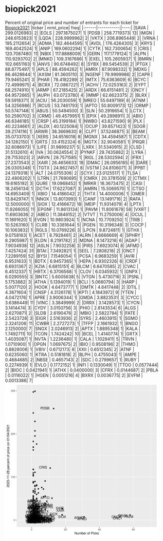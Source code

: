 # biopick2021
Percent of original price and number of entrants for each ticket for [Biopick2021](https://twitter.com/hashtag/Biopick2021)
|ticker |  nrml_price| freq|
|:------|-----------:|----:|
|SAVA   | 299.0126983|    2|
|EOLS   | 297.1875027|    1|
|PDSB   | 258.7719373|   13|
|IMGN   | 248.6153823|    1|
|LQDA   | 228.9999962|    2|
|VKTX   | 206.8965449|    2|
|VRNA   | 195.2112654|    2|
|ADMA   | 182.4644595|    1|
|AVDL   | 176.4264305|    3|
|KRYS   | 169.4042524|    1|
|ANIP   | 169.0602294|    1|
|CYTK   | 162.7300654|    1|
|CRIS   | 120.7087480|   11|
|NBIX   | 117.8888009|    1|
|GERN   | 117.1779124|    1|
|ALPN   | 110.9293702|    2|
|MNKD   | 109.3167686|    1|
|EXEL   | 105.2605937|    1|
|BMRN   | 102.6651163|    1|
|ANVS   |  90.6748492|    8|
|SYBX   |  89.5454539|    2|
|PTGX   |  88.8775497|    1|
|APLS   |  88.4594262|    1|
|AMRX   |  87.9098332|    1|
|MDXG   |  86.4628844|    1|
|AXSM   |  81.3605110|    3|
|NGENF  |  79.9999986|    2|
|CAPR   |  79.9465241|    3|
|PHAR   |  78.4182289|    2|
|IMTX   |  75.6363609|    6|
|BCYC   |  72.4999975|    4|
|BCRX   |  72.0867221|    7|
|ACHV   |  72.0253163|    2|
|EYPT   |  68.2574910|    1|
|ARMP   |  67.2185425|    2|
|ARDX   |  66.6151481|    2|
|ONCY   |  64.9572665|    1|
|AUPH   |  63.0723780|    4|
|IMMP   |  62.6623375|    2|
|BLRX   |  59.5918371|    3|
|ACIU   |  56.2030059|    1|
|MREO   |  55.6497189|    8|
|ATNM   |  54.3256986|    7|
|RCUS   |  53.7461793|    1|
|APTO   |  50.8009173|   12|
|ORMP   |  50.5747148|    1|
|ABUS   |  50.5494500|    3|
|SLN    |  50.2916654|    1|
|LCTX   |  50.2590702|    3|
|CRMD   |  49.4579951|    1|
|EPIX   |  49.2898911|    3|
|ABIO   |  46.6346185|    1|
|CRSP   |  45.3199184|    1|
|NWBO   |  43.8271590|    9|
|PLX    |  40.2234661|    2|
|ALDX   |  40.1225084|    1|
|OCUP   |  39.8571423|    1|
|SDGR   |  39.2174116|    1|
|ARWR   |  38.3669630|    8|
|CLPT   |  37.5246871|    3|
|BEAM   |  35.0733703|    1|
|XERS   |  34.6516018|    8|
|MGNX   |  34.4594587|    1|
|CDTX   |  34.1262150|    1|
|GRTS   |  33.4152324|    6|
|MGTX   |  32.9040581|    1|
|PRQR   |  32.6086973|    1|
|LIFE   |  31.9899237|    5|
|LXRX   |  31.5340915|    2|
|CLSD   |  31.5132610|    4|
|IVA    |  30.0624554|    2|
|PYNKF  |  29.7435882|    2|
|LYRA   |  29.7153023|    2|
|ARVN   |  28.7571585|    1|
|RIGL   |  28.5302594|    2|
|IFRX   |  27.2373543|    2|
|XAIR   |  26.4656633|   18|
|DMAC   |  26.0956165|    6|
|DARE   |  26.0305348|    1|
|TGTX   |  24.8627457|    8|
|VSTM   |  24.8106071|    3|
|PPBT   |  24.1379318|    1|
|ALT    |  24.0755306|    2|
|SCYX   |  23.0125517|    1|
|TLSA   |  22.4806202|    1|
|LTRN   |  21.7690695|    1|
|CMRX   |  20.3781509|    2|
|CTMX   |  19.6165192|    3|
|QURE   |  19.0968452|    1|
|MRKR   |  18.3673475|    2|
|CASI   |  18.2456134|    1|
|DCTH   |  17.6227087|    3|
|AMRN   |  15.5069570|    1|
|CTSO   |  14.6953409|    1|
|XBIO   |  14.4186042|    2|
|THTX   |  14.4000006|    1|
|OMER   |  13.8429747|    1|
|NNOX   |  13.8013993|    1|
|CANF   |  13.1491716|    2|
|RAFA   |  12.5000000|    1|
|SIOX   |  12.4166672|   18|
|MEIP   |  11.9314079|    4|
|LPTX   |  11.9266055|   11|
|EPGNF  |  11.8613134|    1|
|PAVM   |  11.8061678|   58|
|VXRT   |  11.6903636|    2|
|ABEO   |  11.3846152|    2|
|VTVT   |  11.2750006|    4|
|OCUL   |  11.1891620|    1|
|EVGN   |  10.9803924|    1|
|NCNA   |  10.7709250|    1|
|TRIB   |  10.5263160|    1|
|CLRB   |  10.3381644|    5|
|PGEN   |  10.3196348|    3|
|COCP   |  10.1063832|    1|
|RGLS   |  10.0769226|    3|
|LPCN   |   9.8724811|    1|
|GTHX   |   9.0758163|    1|
|ACET   |   8.7928461|    2|
|ALRN   |   8.6666669|    4|
|SPHRY  |   8.2905987|    1|
|ELDN   |   8.2191782|    2|
|MDNA   |   8.1473216|    6|
|ADAP   |   7.9034938|   12|
|ASLN   |   7.9032258|    3|
|PIRS   |   7.6923074|    8|
|AFMD   |   7.4257424|   31|
|BTAI   |   7.3492821|    1|
|SEEL   |   7.2808218|    2|
|ONCT   |   7.2289159|   52|
|BYSI   |   7.1546054|    1|
|PCSA   |   6.9683259|    1|
|AVIR   |   6.9531633|    1|
|BDTX   |   6.9457365|    1|
|HEPA   |   6.9302326|    6|
|CRDF   |   6.6931367|    2|
|KZIA   |   6.6815151|    4|
|BLCM   |   6.6470585|    2|
|CVAC   |   6.4512337|    1|
|HRTX   |   6.3706568|    1|
|CLOV   |   6.0345932|    1|
|GNPX   |   6.0290555|    3|
|BNTC   |   5.6005638|    5|
|VTGN   |   5.4730716|    3|
|PSNL   |   5.1753882|    3|
|ATHA   |   5.1394019|    1|
|BCLI   |   5.0660794|    3|
|HARP   |   5.0077120|    2|
|HOOK   |   4.6473777|    1|
|DMTK   |   4.6417448|    2|
|DTIL   |   4.3671604|    1|
|CNSP   |   4.3126178|    1|
|KPTI   |   4.1843972|    9|
|YTEN   |   4.0472176|    1|
|APRE   |   3.9006344|    1|
|GMDA   |   3.8823531|    3|
|CYCC   |   3.6386449|   11|
|VINC   |   3.3849999|    2|
|DRRX   |   3.1428573|    1|
|CYCN   |   3.1414474|    3|
|CYDY   |   3.0150756|    3|
|PHIO   |   2.8143534|    6|
|ALGS   |   2.6270871|    2|
|SLDB   |   2.6190476|    2|
|MBIO   |   2.5822784|    1|
|FATE   |   2.5423728|    3|
|EIGR   |   2.5163936|    2|
|SYRS   |   2.4603915|    1|
|SGMO   |   2.3241206|   11|
|CWBR   |   2.2727273|    1|
|TFFP   |   2.1661932|    1|
|BNGO   |   2.1250000|    7|
|SNGX   |   2.0246913|    2|
|APTX   |   1.8895348|    1|
|KALA   |   1.7492711|   10|
|TCON   |   1.7424242|   10|
|BCEL   |   1.4140774|    1|
|GRTX   |   1.4035087|    1|
|NVTA   |   1.2236480|    1|
|CALA   |   1.1029411|    5|
|TRVN   |   1.0710900|    1|
|OPGN   |   1.0697675|    2|
|IBIO   |   0.9508196|    2|
|THMO   |   0.8828006|    1|
|VBIV   |   0.6712173|    8|
|XXII   |   0.6512345|    2|
|ATNF   |   0.6235060|    1|
|KTRA   |   0.5181818|    2|
|BLPH   |   0.4755043|    1|
|AMPE   |   0.4684685|    2|
|NBSE   |   0.4657143|    2|
|SDC    |   0.2799657|    1|
|RUBY   |   0.2274939|    1|
|EVLO   |   0.1772152|    1|
|INFI   |   0.1330049|    1|
|TTOO   |   0.0577444|    2|
|BIOC   |   0.0421941|    1|
|ATHX   |   0.0400000|    3|
|CFRX   |   0.0144687|    2|
|PBLA   |   0.0116022|    1|
|HGEN   |   0.0051216|    4|
|BXRX   |   0.0036775|    2|
|EVFM   |   0.0013386|    7|
![retvspicks](biopicks.png?raw=true)
